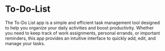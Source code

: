 # To-Do-List
The To-Do List app is a simple and efficient task management tool designed to help you organize your daily activities and boost productivity. Whether you need to keep track of work assignments, personal errands, or important reminders, this app provides an intuitive interface to quickly add, edit, and manage your tasks.
